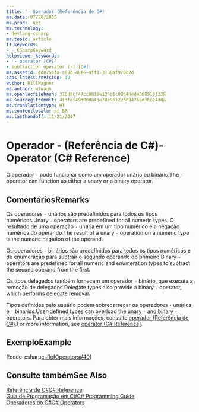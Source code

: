 ```yaml
---
title: '- Operador (Referência de C#)'
ms.date: 07/20/2015
ms.prod: .net
ms.technology:
- devlang-csharp
ms.topic: article
f1_keywords:
- -_CSharpKeyword
helpviewer_keywords:
- '- operator [C#]'
- subtraction operator (-) [C#]
ms.assetid: 4de7a4fa-c69d-48e6-aff1-3130af970b2d
caps.latest.revision: 19
author: BillWagner
ms.author: wiwagn
ms.openlocfilehash: 315d8cf47cc0819e124c1c08546ede580918f328
ms.sourcegitcommit: 4f3fef493080a43e70e951223894768d36ce430a
ms.translationtype: HT
ms.contentlocale: pt-BR
ms.lasthandoff: 11/21/2017
---
```

# <a name="--operator-c-reference"></a><span data-ttu-id="aace5-102">Operador - (Referência de C#)</span><span class="sxs-lookup"><span data-stu-id="aace5-102">- Operator (C# Reference)</span></span>
<span data-ttu-id="aace5-103">O operador `-` pode funcionar como um operador unário ou binário.</span><span class="sxs-lookup"><span data-stu-id="aace5-103">The `-` operator can function as either a unary or a binary operator.</span></span>  
  
## <a name="remarks"></a><span data-ttu-id="aace5-104">Comentários</span><span class="sxs-lookup"><span data-stu-id="aace5-104">Remarks</span></span>  
 <span data-ttu-id="aace5-105">Os operadores `-` unários são predefinidos para todos os tipos numéricos.</span><span class="sxs-lookup"><span data-stu-id="aace5-105">Unary `-` operators are predefined for all numeric types.</span></span> <span data-ttu-id="aace5-106">O resultado de uma operação `-` unária em um tipo numérico é a negação numérica do operando.</span><span class="sxs-lookup"><span data-stu-id="aace5-106">The result of a unary `-` operation on a numeric type is the numeric negation of the operand.</span></span>  
  
 <span data-ttu-id="aace5-107">Os operadores `-` binários são predefinidos para todos os tipos numéricos e de enumeração para subtrair o segundo operando do primeiro.</span><span class="sxs-lookup"><span data-stu-id="aace5-107">Binary `-` operators are predefined for all numeric and enumeration types to subtract the second operand from the first.</span></span>  
  
 <span data-ttu-id="aace5-108">Os tipos delegados também fornecem um operador `-` binário, que executa a remoção de delegados.</span><span class="sxs-lookup"><span data-stu-id="aace5-108">Delegate types also provide a binary `-` operator, which performs delegate removal.</span></span>  
  
 <span data-ttu-id="aace5-109">Tipos definidos pelo usuário podem sobrecarregar os operadores `-` unários e `-` binários.</span><span class="sxs-lookup"><span data-stu-id="aace5-109">User-defined types can overload the unary `-` and binary `-` operators.</span></span> <span data-ttu-id="aace5-110">Para obter mais informações, consulte [operador (Referência de C#)](../../../csharp/language-reference/keywords/operator.md).</span><span class="sxs-lookup"><span data-stu-id="aace5-110">For more information, see [operator (C# Reference)](../../../csharp/language-reference/keywords/operator.md).</span></span>  
  
## <a name="example"></a><span data-ttu-id="aace5-111">Exemplo</span><span class="sxs-lookup"><span data-stu-id="aace5-111">Example</span></span>  
 [!code-csharp[csRefOperators#40](../../../csharp/language-reference/operators/codesnippet/CSharp/subtraction-operator_1.cs)]  
  
## <a name="see-also"></a><span data-ttu-id="aace5-112">Consulte também</span><span class="sxs-lookup"><span data-stu-id="aace5-112">See Also</span></span>  
 [<span data-ttu-id="aace5-113">Referência de C#</span><span class="sxs-lookup"><span data-stu-id="aace5-113">C# Reference</span></span>](../../../csharp/language-reference/index.md)  
 [<span data-ttu-id="aace5-114">Guia de Programação em C#</span><span class="sxs-lookup"><span data-stu-id="aace5-114">C# Programming Guide</span></span>](../../../csharp/programming-guide/index.md)  
 [<span data-ttu-id="aace5-115">Operadores do C#</span><span class="sxs-lookup"><span data-stu-id="aace5-115">C# Operators</span></span>](../../../csharp/language-reference/operators/index.md)

